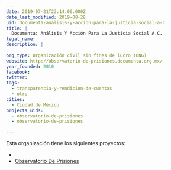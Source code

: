 ```yaml
---
date: 2019-07-21T23:14:06.000Z
date_last_modified: 2019-08-28
uid: documenta-analisis-y-accion-para-la-justicia-social-a-c
title: |
  Documenta: Análisis Y Acción Para La Justicia Social A.C.
legal_name: 
description: |
  
org_type: Organización civil sin fines de lucro (ONG)
website: http://observatorio-de-prisiones.documenta.org.mx/
year_founded: 2010
facebook: 
twitter: 
tags:
  - transparencia-y-rendicion-de-cuentas
  - otro
cities: 
  - Ciudad de México
projects_uids:
  - observatorio-de-prisiones
  - observatorio-de-prisiones

---
```


Esta organización tiene los siguientes proyectos:

- [](/proyectos/observatorio-de-prisiones)
- [Observatorio De Prisiones](/proyectos/observatorio-de-prisiones)
